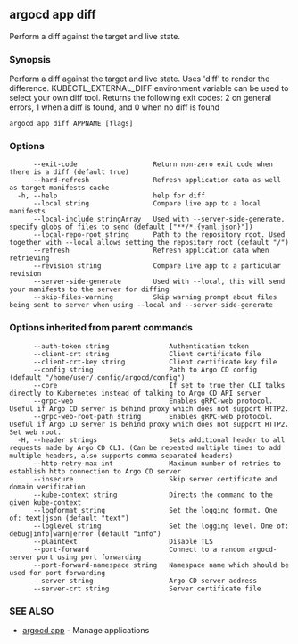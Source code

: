 ## argocd app diff

Perform a diff against the target and live state.

### Synopsis

Perform a diff against the target and live state.
Uses 'diff' to render the difference. KUBECTL_EXTERNAL_DIFF environment variable can be used to select your own diff tool.
Returns the following exit codes: 2 on general errors, 1 when a diff is found, and 0 when no diff is found

```
argocd app diff APPNAME [flags]
```

### Options

```
      --exit-code                   Return non-zero exit code when there is a diff (default true)
      --hard-refresh                Refresh application data as well as target manifests cache
  -h, --help                        help for diff
      --local string                Compare live app to a local manifests
      --local-include stringArray   Used with --server-side-generate, specify globs of files to send (default ["**/*.{yaml,json}"])
      --local-repo-root string      Path to the repository root. Used together with --local allows setting the repository root (default "/")
      --refresh                     Refresh application data when retrieving
      --revision string             Compare live app to a particular revision
      --server-side-generate        Used with --local, this will send your manifests to the server for diffing
      --skip-files-warning          Skip warning prompt about files being sent to server when using --local and --server-side-generate
```

### Options inherited from parent commands

```
      --auth-token string               Authentication token
      --client-crt string               Client certificate file
      --client-crt-key string           Client certificate key file
      --config string                   Path to Argo CD config (default "/home/user/.config/argocd/config")
      --core                            If set to true then CLI talks directly to Kubernetes instead of talking to Argo CD API server
      --grpc-web                        Enables gRPC-web protocol. Useful if Argo CD server is behind proxy which does not support HTTP2.
      --grpc-web-root-path string       Enables gRPC-web protocol. Useful if Argo CD server is behind proxy which does not support HTTP2. Set web root.
  -H, --header strings                  Sets additional header to all requests made by Argo CD CLI. (Can be repeated multiple times to add multiple headers, also supports comma separated headers)
      --http-retry-max int              Maximum number of retries to establish http connection to Argo CD server
      --insecure                        Skip server certificate and domain verification
      --kube-context string             Directs the command to the given kube-context
      --logformat string                Set the logging format. One of: text|json (default "text")
      --loglevel string                 Set the logging level. One of: debug|info|warn|error (default "info")
      --plaintext                       Disable TLS
      --port-forward                    Connect to a random argocd-server port using port forwarding
      --port-forward-namespace string   Namespace name which should be used for port forwarding
      --server string                   Argo CD server address
      --server-crt string               Server certificate file
```

### SEE ALSO

* [argocd app](argocd_app.md)	 - Manage applications


